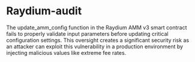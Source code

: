 # Raydium-audit
The update_amm_config function in the Raydium AMM v3 smart contract fails to properly validate input parameters before updating critical configuration settings. This oversight creates a significant security risk as an attacker can exploit this vulnerability in a production environment by injecting malicious values like extreme fee rates.
